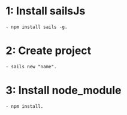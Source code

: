 # 1: Install sailsJs
	- npm install sails -g.
	
# 2: Create project 
	- sails new "name".
	
# 3: Install node_module
	- npm install.